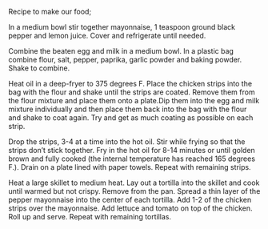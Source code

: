 Recipe to make our food;

 In a medium bowl stir together mayonnaise, 1 teaspoon ground black pepper and lemon juice. Cover and refrigerate until needed.

 Combine the beaten egg and milk in a medium bowl. In a plastic bag combine flour, salt, pepper, paprika, garlic powder and baking powder. Shake to combine.

 Heat oil in a deep-fryer to 375 degrees F. Place the chicken strips into the bag with the flour and shake until the strips are coated. Remove them from the flour mixture and place them onto a plate.Dip them into the egg and milk mixture individually and then place them back into the bag with the flour and shake to coat again. Try and get as much coating as possible on each strip.

 Drop the strips, 3-4 at a time into the hot oil. Stir while frying so that the strips don’t stick together. Fry in the hot oil for 8-14 minutes or until golden brown and fully cooked (the internal temperature has reached 165 degrees F.). Drain on a plate lined with paper towels. Repeat with remaining strips.

 Heat a large skillet to medium heat. Lay out a tortilla into the skillet and cook until warmed but not crispy. Remove from the pan. Spread a thin layer of the pepper mayonnaise into the center of each tortilla. Add 1-2 of the chicken strips over the mayonnaise. Add lettuce and tomato on top of the chicken. Roll up and serve. Repeat with remaining tortillas.




